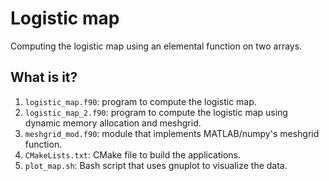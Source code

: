 # Logistic map

Computing the logistic map using an elemental function on two arrays.


## What is it?

1. `logistic_map.f90`: program to compute the logistic map.
1. `logistic_map_2.f90`: program to compute the logistic map using dynamic memory
   allocation and meshgrid.
1. `meshgrid_mod.f90`: module that implements MATLAB/numpy's meshgrid function.
1. `CMakeLists.txt`: CMake file to build the applications.
1. `plot_map.sh`: Bash script that uses gnuplot to visualize the data.
